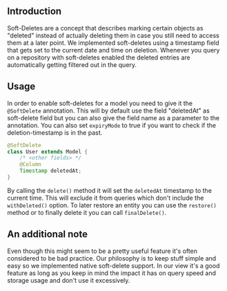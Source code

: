 ## Introduction
Soft-Deletes are a concept that describes marking certain objects as "deleted" instead of actually deleting them in case you still need to access them at a later point. We implemented soft-deletes using a timestamp field that gets set to the current date and time on deletion. Whenever you query on a repository with soft-deletes enabled the deleted entries are automatically getting filtered out in the query.

## Usage
In order to enable soft-deletes for a model you need to give it the `@SoftDelete` annotation. This will by default use the field "deletedAt" as soft-delete field but you can also give the field name as a parameter to the annotation. You can also set `expiryMode` to true if you want to check if the deletion-timestamp is in the past.
```java
@SoftDelete
class User extends Model {
    /* <other fields> */
    @Column
    Timestamp deletedAt;
}
```
By calling the `delete()` method it will set the `deletedAt` timestamp to the current time. This will exclude it from queries which don't include the `withDeleted()` option. To later restore an entity you can use the `restore()` method or to finally delete it you can call `finalDelete()`.

## An additional note
Even though this might seem to be a pretty useful feature it's often considered to be bad practice. Our philosophy is to keep stuff simple and easy so we implemented native soft-delete support. In our view it's a good feature as long as you keep in mind the impact it has on query speed and storage usage and don't use it excessively.
